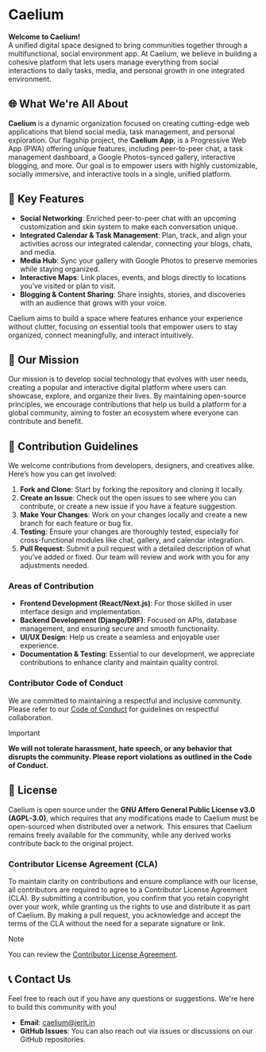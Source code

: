 # Caelium

**Welcome to Caelium!**  
A unified digital space designed to bring communities together through a multifunctional, social environment app. At Caelium, we believe in building a cohesive platform that lets users manage everything from social interactions to daily tasks, media, and personal growth in one integrated environment.

## 🌐 What We're All About

**Caelium** is a dynamic organization focused on creating cutting-edge web applications that blend social media, task management, and personal exploration. Our flagship project, the **Caelium App**, is a Progressive Web App (PWA) offering unique features, including peer-to-peer chat, a task management dashboard, a Google Photos-synced gallery, interactive blogging, and more. Our goal is to empower users with highly customizable, socially immersive, and interactive tools in a single, unified platform.

## 🚀 Key Features

- **Social Networking**: Enriched peer-to-peer chat with an upcoming customization and skin system to make each conversation unique.
- **Integrated Calendar & Task Management**: Plan, track, and align your activities across our integrated calendar, connecting your blogs, chats, and media.
- **Media Hub**: Sync your gallery with Google Photos to preserve memories while staying organized.
- **Interactive Maps**: Link places, events, and blogs directly to locations you’ve visited or plan to visit.
- **Blogging & Content Sharing**: Share insights, stories, and discoveries with an audience that grows with your voice.

Caelium aims to build a space where features enhance your experience without clutter, focusing on essential tools that empower users to stay organized, connect meaningfully, and interact intuitively.

## 🎯 Our Mission

Our mission is to develop social technology that evolves with user needs, creating a popular and interactive digital platform where users can showcase, explore, and organize their lives. By maintaining open-source principles, we encourage contributions that help us build a platform for a global community, aiming to foster an ecosystem where everyone can contribute and benefit.

## 🤝 Contribution Guidelines

We welcome contributions from developers, designers, and creatives alike. Here’s how you can get involved:

1. **Fork and Clone**: Start by forking the repository and cloning it locally.
2. **Create an Issue**: Check out the open issues to see where you can contribute, or create a new issue if you have a feature suggestion.
3. **Make Your Changes**: Work on your changes locally and create a new branch for each feature or bug fix.
4. **Testing**: Ensure your changes are thoroughly tested, especially for cross-functional modules like chat, gallery, and calendar integration.
5. **Pull Request**: Submit a pull request with a detailed description of what you’ve added or fixed. Our team will review and work with you for any adjustments needed.

### Areas of Contribution

- **Frontend Development (React/Next.js)**: For those skilled in user interface design and implementation.
- **Backend Development (Django/DRF)**: Focused on APIs, database management, and ensuring secure and smooth functionality.
- **UI/UX Design**: Help us create a seamless and enjoyable user experience.
- **Documentation & Testing**: Essential to our development, we appreciate contributions to enhance clarity and maintain quality control.

### Contributor Code of Conduct

We are committed to maintaining a respectful and inclusive community. Please refer to our [Code of Conduct](../CODE_OF_CONDUCT.md) for guidelines on respectful collaboration.

> [!IMPORTANT]
> **We will not tolerate harassment, hate speech, or any behavior that disrupts the community. Please report violations as outlined in the Code of Conduct.**

## 📄 License

Caelium is open source under the **GNU Affero General Public License v3.0 (AGPL-3.0)**, which requires that any modifications made to Caelium must be open-sourced when distributed over a network. This ensures that Caelium remains freely available for the community, while any derived works contribute back to the original project.

### Contributor License Agreement (CLA)

To maintain clarity on contributions and ensure compliance with our license, all contributors are required to agree to a Contributor License Agreement (CLA). By submitting a contribution, you confirm that you retain copyright over your work, while granting us the rights to use and distribute it as part of Caelium. By making a pull request, you acknowledge and accept the terms of the CLA without the need for a separate signature or link.

> [!NOTE]
> You can review the [Contributor License Agreement](../CLA.md).

## 📞 Contact Us

Feel free to reach out if you have any questions or suggestions. We're here to build this community with you!

- **Email**: [caelium@jerit.in](mailto:dev@jerit.in)
- **GitHub Issues**: You can also reach out via issues or discussions on our GitHub repositories.
